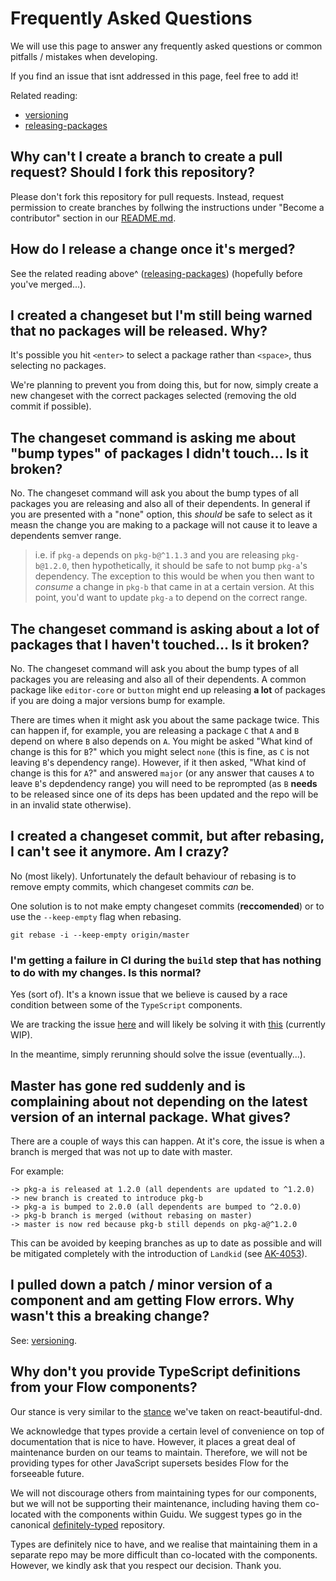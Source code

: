 # Frequently Asked Questions

We will use this page to answer any frequently asked questions or common pitfalls / mistakes when developing.

If you find an issue that isnt addressed in this page, feel free to add it!

Related reading:

- [versioning](./versioning)
- [releasing-packages](./releasing-packages)

## Why can't I create a branch to create a pull request? Should I fork this repository?

Please don't fork this repository for pull requests. Instead, request permission to create branches by follwing the instructions under "Become a contributor" section in our [README.md](https://bitbucket.org/atlassian/atlaskit-mk-2/src).

## How do I release a change once it's merged?

See the related reading above^ ([releasing-packages](./releasing-packages)) (hopefully before you've merged...).

## I created a changeset but I'm still being warned that no packages will be released. Why?

It's possible you hit `<enter>` to select a package rather than `<space>`, thus selecting no packages.

We're planning to prevent you from doing this, but for now, simply create a new changeset with the correct packages selected (removing the old commit if possible).

## The changeset command is asking me about "bump types" of packages I didn't touch... Is it broken?

No. The changeset command will ask you about the bump types of all packages you are releasing and also all of their dependents. In general if you are presented with a "none" option, this _should_ be safe to select as it measn the change you are making to a package will not cause it to leave a dependents semver range.

> i.e. if `pkg-a` depends on `pkg-b@^1.1.3` and you are releasing `pkg-b@1.2.0`, then hypothetically, it should be safe to not bump `pkg-a`'s dependency. The exception to this would be when you then want to _consume_ a change in `pkg-b` that came in at a certain version. At this point, you'd want to update `pkg-a` to depend on the correct range.

## The changeset command is asking about a **lot** of packages that I haven't touched... Is it broken?

No. The changeset command will ask you about the bump types of all packages you are releasing and also all of their dependents. A common package like `editor-core` or `button` might end up releasing **a lot** of packages if you are doing a major versions bump for example.

There are times when it might ask you about the same package twice. This can happen if, for example, you are releasing a package `C` that `A` and `B` depend on where `B` also depends on `A`. You might be asked "What kind of change is this for `B`?" which you might select `none` (this is fine, as `C` is not leaving `B`'s dependency range). However, if it then asked, "What kind of change is this for `A`?" and answered `major` (or any answer that causes `A` to leave `B`'s depdendency range) you will need to be reprompted (as `B` **needs** to be released since one of its deps has been updated and the repo will be in an invalid state otherwise).

## I created a changeset commit, but after rebasing, I can't see it anymore. Am I crazy?

No (most likely). Unfortunately the default behaviour of rebasing is to remove empty commits, which changeset commits _can_ be.

One solution is to not make empty changeset commits (**reccomended**) or to use the `--keep-empty` flag when rebasing.

```
git rebase -i --keep-empty origin/master
```

### I'm getting a failure in CI during the `build` step that has nothing to do with my changes. Is this normal?

Yes (sort of). It's a known issue that we believe is caused by a race condition between some of the `TypeScript` components.

We are tracking the issue [here](https://ecosystem.atlassian.net/browse/AK-3974) and will likely be solving it with [this](https://github.com/thejameskyle/graph-sequencer) (currently WIP).

In the meantime, simply rerunning should solve the issue (eventually...).

## Master has gone red suddenly and is complaining about not depending on the latest version of an internal package. What gives?

There are a couple of ways this can happen. At it's core, the issue is when a branch is merged that was not up to date with master.

For example:

```
-> pkg-a is released at 1.2.0 (all dependents are updated to ^1.2.0)
-> new branch is created to introduce pkg-b
-> pkg-a is bumped to 2.0.0 (all dependents are bumped to ^2.0.0)
-> pkg-b branch is merged (without rebasing on master)
-> master is now red because pkg-b still depends on pkg-a@^1.2.0
```

This can be avoided by keeping branches as up to date as possible and will be mitigated completely with the introduction of `Landkid` (see [AK-4053](https://ecosystem.atlassian.net/browse/AK-4053)).

## I pulled down a patch / minor version of a component and am getting Flow errors. Why wasn't this a breaking change?

See: [versioning](./versioning#flow-and-our-public-api).

## Why don't you provide TypeScript definitions from your Flow components?

Our stance is very similar to the [stance](https://github.com/atlassian/react-beautiful-dnd/issues/334#issuecomment-367150672) we've taken on react-beautiful-dnd.

We acknowledge that types provide a certain level of convenience on top of documentation that is nice to have. However, it places a great deal of maintenance burden on our teams to maintain. Therefore, we will not be providing types for other JavaScript supersets besides Flow for the forseeable future.

We will not discourage others from maintaining types for our components, but we will not be supporting their maintenance, including having them co-located with the components within Guidu. We suggest types go in the canonical [definitely-typed](https://github.com/DefinitelyTyped/DefinitelyTyped) repository.

Types are definitely nice to have, and we realise that maintaining them in a separate repo may be more difficult than co-located with the components. However, we kindly ask that you respect our decision. Thank you.
